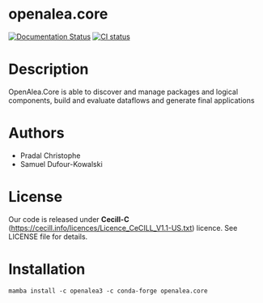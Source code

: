 # openalea.core

[![Documentation Status](https://readthedocs.org/projects/core/badge/?version=latest)](https://core.readthedocs.io/en/latest/?badge=latest)
[![CI status](https://github.com/openalea/core/actions/workflows/conda-package-build.yml/badge.svg)](https://github.com/openalea/core/actions/workflows/conda-package-build.yml)

# Description

OpenAlea.Core is able to discover and manage packages and logical components, 
build and evaluate dataflows and generate final applications

# Authors

* Pradal Christophe
* Samuel Dufour-Kowalski

# License

Our code is released under **Cecill-C** (https://cecill.info/licences/Licence_CeCILL_V1.1-US.txt) licence. 
See LICENSE file for details.

# Installation

```commandline
mamba install -c openalea3 -c conda-forge openalea.core
```
